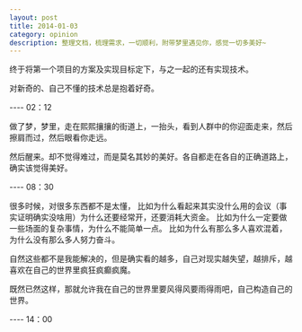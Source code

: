 ```yaml
---
layout: post
title: 2014-01-03
category: opinion
description: 整理文档，梳理需求，一切顺利，附带梦里遇见你，感觉一切多美好~
---
```

终于将第一个项目的方案及实现目标定下，与之一起的还有实现技术。

对新奇的、自己不懂的技术总是抱着好奇。

---- 02：12


做了梦，梦里，走在熙熙攘攘的街道上，一抬头，看到人群中的你迎面走来，然后擦肩而过，然后眼看你走远。

然后醒来。却不觉得难过，而是莫名其妙的美好。各自都走在各自的正确道路上，确实该觉得美好。

----  08：30

很多时候，对很多东西都不是太懂，
比如为什么看起来其实没什么用的会议（事实证明确实没啥用）为什么还要经常开，还要消耗大资金。
比如为什么一定要做一些场面的复杂事情，为什么不能简单一点。
比如为什么有那么多人喜欢混着，为什么没有那么多人努力奋斗。

自然这些都不是我能解决的，但是确实看的越多，自己对现实越失望，越排斥，越喜欢在自己的世界里疯狂疯癫疯魔。

既然已然这样，那就允许我在自己的世界里要风得风要雨得雨吧，自己构造自己的世界。

---- 14：00
